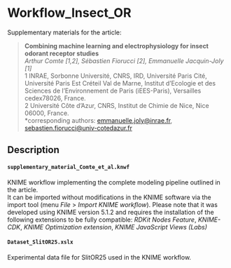 # Workflow_Insect_OR

Supplementary materials for the article: 

> **Combining machine learning and electrophysiology for insect odorant receptor studies**  
> *Arthur Comte [1,2], Sébastien Fiorucci [2], Emmanuelle Jacquin-Joly [1]*  
> 1 INRAE, Sorbonne Université, CNRS, IRD, Université Paris Cité, Université Paris Est Créteil Val de Marne, Institut d’Ecologie et des Sciences de l’Environnement de Paris (iEES-Paris), Versailles cedex78026, France.  
> 2 Université Côte d’Azur, CNRS, Institut de Chimie de Nice, Nice 06000, France.  
> *corresponding authors: emmanuelle.joly@inrae.fr, sebastien.fiorucci@univ-cotedazur.fr

## Description

#### `supplementary_material_Comte_et_al.knwf`

KNIME workflow implementing the complete modeling pipeline outlined in the article.  
It can be imported without modifications in the KNIME software via the import tool (menu *File* > *Import KNIME workflow*). Please note that it was developed using KNIME version 5.1.2 and requires the installation of the following extensions to be fully compatible: *RDKit Nodes Feature*, *KNIME-CDK*, *KNIME Optimization extension*, *KNIME JavaScript Views (Labs)*

#### `Dataset_SlitOR25.xslx`

Experimental data file for SlitOR25 used in the KNIME workflow.



